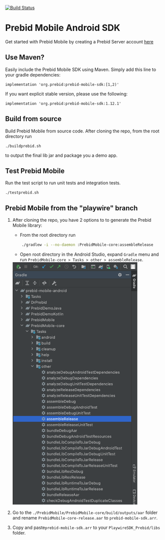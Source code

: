 [![Build Status](https://api.travis-ci.org/prebid/prebid-mobile-android.svg?branch=master)](https://travis-ci.org/prebid/prebid-mobile-android)

# Prebid Mobile Android SDK

Get started with Prebid Mobile by creating a Prebid Server account [here](http://prebid.org/prebid-mobile/prebid-mobile-pbs.html)

## Use Maven?

Easily include the Prebid Mobile SDK using Maven. Simply add this line to your gradle dependencies:

```
implementation 'org.prebid:prebid-mobile-sdk:[1,2)'
```
If you want explicit stable version, please use the following:
```
implementation 'org.prebid:prebid-mobile-sdk:1.12.1'
```


## Build from source

Build Prebid Mobile from source code. After cloning the repo, from the root directory run

```
./buildprebid.sh
```

to output the final lib jar and package you a demo app.


## Test Prebid Mobile

Run the test script to run unit tests and integration tests.

```
./testprebid.sh
```

## Prebid Mobile from the "playwire" branch

1. After cloning the repo, you have 2 options to to generate the Prebid Mobile library:
    - From the root directory run
    
    ```sh
        ./gradlew -i --no-daemon :PrebidMobile-core:assembleRelease
    ```

    - Open root directory in the Android Studio, expand `Gradle` menu and run `PrebidMobile-core > Tasks > other > assembleRelease`.
    <img src="readme-resources/gradle_tasks.png" alt="assembleRelease" width="400"/>

2. Go to the `./PrebidMobile/PrebidMobile-core/build/outputs/aar` folder and rename `PrebidMobile-core-release.aar` to `prebid-mobile-sdk.arr`.

3. Copy and paste`prebid-mobile-sdk.arr` to your `PlaywireSDK_Prebid/libs` folder.
